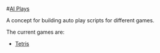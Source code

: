 #[AI Plays](http://aiplays.com/)


A concept for building auto play scripts for different games. 

The current games are:
* [Tetris](tetris)